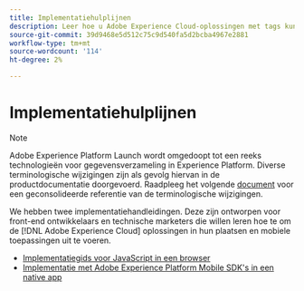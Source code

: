 ```yaml
---
title: Implementatiehulplijnen
description: Leer hoe u Adobe Experience Cloud-oplossingen met tags kunt implementeren.
source-git-commit: 39d9468e5d512c75c9d540fa5d2bcba4967e2881
workflow-type: tm+mt
source-wordcount: '114'
ht-degree: 2%

---
```


# Implementatiehulplijnen

>[!NOTE]
>
>Adobe Experience Platform Launch wordt omgedoopt tot een reeks technologieën voor gegevensverzameling in Experience Platform. Diverse terminologische wijzigingen zijn als gevolg hiervan in de productdocumentatie doorgevoerd. Raadpleeg het volgende [document](../term-updates.md) voor een geconsolideerde referentie van de terminologische wijzigingen.

We hebben twee implementatiehandleidingen. Deze zijn ontworpen voor front-end ontwikkelaars en technische marketers die willen leren hoe te om de [!DNL Adobe Experience Cloud] oplossingen in hun plaatsen en mobiele toepassingen uit te voeren.

* [Implementatiegids voor JavaScript in een browser](https://experienceleague.adobe.com/docs/experience-cloud/implementing-in-websites-with-launch/index.html)
* [Implementatie met Adobe Experience Platform Mobile SDK&#39;s in een native app](https://aep-sdks.gitbook.io/docs/)
